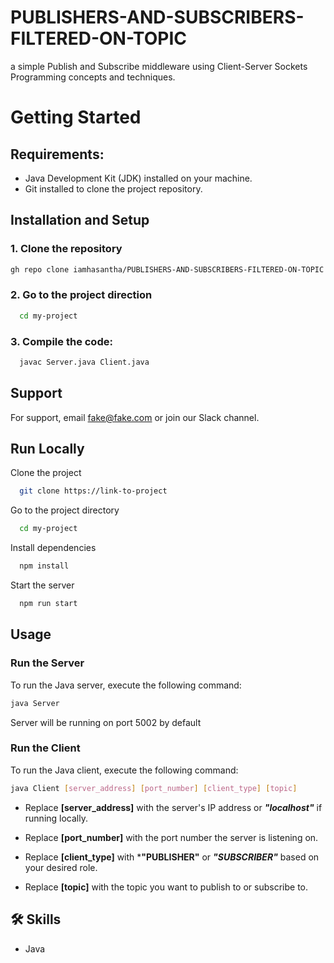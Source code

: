 
# PUBLISHERS-AND-SUBSCRIBERS-FILTERED-ON-TOPIC

a simple Publish and Subscribe middleware using Client-Server Sockets Programming concepts and techniques.




# Getting Started

## Requirements:
* Java Development Kit (JDK) installed on your machine.
* Git installed to clone the project repository.
## Installation and Setup

 ### 1. Clone the repository

 ```sh
 gh repo clone iamhasantha/PUBLISHERS-AND-SUBSCRIBERS-FILTERED-ON-TOPIC
 ```

### 2. Go to the project direction

```bash
  cd my-project
```


### 3. Compile the code:
```bash
  javac Server.java Client.java
```




## Support

For support, email fake@fake.com or join our Slack channel.


## Run Locally

Clone the project

```bash
  git clone https://link-to-project
```

Go to the project directory

```bash
  cd my-project
```

Install dependencies

```bash
  npm install
```

Start the server

```bash
  npm run start
```



## Usage

### Run the Server

To run the Java server, execute the following command:

```sh
java Server
```

 Server will be running on port 5002 by default

 ### Run the Client

To run the Java client, execute the following command:

```sh
java Client [server_address] [port_number] [client_type] [topic]
```

- Replace **[server_address]** with the server's IP address or ***"localhost"*** if running locally.

- Replace **[port_number]** with the port number the server is listening on.

- Replace **[client_type]** with ***"PUBLISHER"** or ***"SUBSCRIBER"*** based on your desired role.

- Replace **[topic]** with the topic you want to publish to or subscribe to.


## 🛠 Skills
* Java


